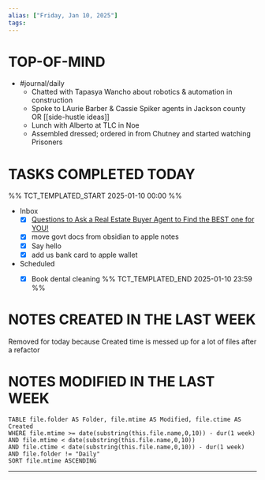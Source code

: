 ```yaml
---
alias: ["Friday, Jan 10, 2025"]
tags: 
---
```

# TOP-OF-MIND
- #journal/daily 
	- Chatted with Tapasya Wancho about robotics & automation in construction
	- Spoke to LAurie Barber & Cassie Spiker agents in Jackson county OR [[side-hustle ideas]]
	- Lunch with Alberto at TLC in Noe
	- Assembled dressed; ordered in from Chutney and started watching Prisoners

# TASKS COMPLETED TODAY
%% TCT_TEMPLATED_START 2025-01-10 00:00 %%
* Inbox
    - [x] [Questions to Ask a Real Estate Buyer Agent to Find the BEST one for YOU!](https://youtube.com/watch?v=P7K9ko-ANEs&si=l8ioxR39Yuuxl60-) 
    - [x] move govt docs from obsidian to apple notes 
    - [x] Say hello 
    - [x] add us bank card to apple wallet 
* Scheduled
    - [x] Book dental cleaning 
%% TCT_TEMPLATED_END 2025-01-10 23:59 %%


# NOTES CREATED IN THE LAST WEEK
Removed for today because Created time is messed up for a lot of files after a refactor

# NOTES MODIFIED IN THE LAST WEEK
``` dataview
TABLE file.folder AS Folder, file.mtime AS Modified, file.ctime AS Created
WHERE file.mtime >= date(substring(this.file.name,0,10)) - dur(1 week)
AND file.mtime < date(substring(this.file.name,0,10))
AND file.ctime < date(substring(this.file.name,0,10)) - dur(1 week)
AND file.folder != "Daily"
SORT file.mtime ASCENDING
```
---
